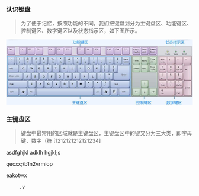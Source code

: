 <!--
 * @Description: 快速开始
 * @Date: 2020-03-08 22:26:34
 * @LastEditors: Lorin
 * @LastEditTime: 2020-04-07 18:11:11
 -->

### 认识键盘

> 为了便于记忆，按照功能的不同，我们把键盘划分为主键盘区、功能键区、控制键区、数字键区以及状态指示区，如下图所示。

![键盘](_media/keybord.png)

### 主键盘区

> 键盘中最常用的区域就是主键盘区，主键盘区中的键又分为三大类，即字母键、数字（符
[1212121212121234]

asdfghjkl
adklh hgjkl;s

qecxx;\/b1n2vrmiop

eakotwx






         ,y


















